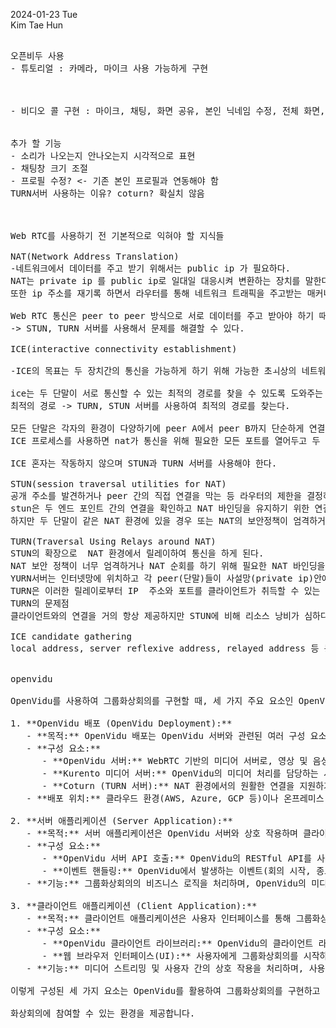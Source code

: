 2024-01-23 Tue
<br>
 Kim Tae Hun

<pre>

오픈비두 사용
- 튜토리얼 : 카메라, 마이크 사용 가능하게 구현



- 비디오 콜 구현 : 마이크, 채팅, 화면 공유, 본인 닉네임 수정, 전체 화면, -> 카메라는 실패(이유는?) 전원 


추가 할 기능
- 소리가 나오는지 안나오는지 시각적으로 표현
- 채팅창 크기 조절
- 프로필 수정? <- 기존 본인 프로필과 연동해야 함
TURN서버 사용하는 이유? coturn? 확실치 않음



Web RTC를 사용하기 전 기본적으로 익혀야 할 지식들

NAT(Network Address Translation)
-네트워크에서 데이터를 주고 받기 위해서는 public ip 가 필요하다.
NAT는 private ip 를 public ip로 일대일 대응시켜 변환하는 장치를 말한다.
또한 ip 주소를 재기록 하면서 라우터를 통해 네트워크 트래픽을 주고받는 매커니즘이다.

Web RTC 통신은 peer to peer 방식으로 서로 데이터를 주고 받아야 하기 때문에 보내고 받는 peer의 정보(public ip)를 알고 있어야 한다. 그러나 public ip는 요청을 보낼 때마다 private ip -> public ip 로 nat에 의해 바뀌기 때ㅔ문에 동일한 public ip로 통신할 수 없게 된다.
-> STUN, TURN 서버를 사용해서 문제를 해결할 수 있다.

ICE(interactive connectivity establishment)

-ICE의 목표는 두 장치간의 통신을 가능하게 하기 위해 가능한 초ㅚ상의 네트워크 경로를 찾는 것이다. 이를 ㅜ이해 다양한 네트워크 경로를 시도하고, 방홤벽과 NAT과 같은 네트워크 장치들을 통과할 수 있는 연결을 설정한다.

ice는 두 단말이 서로 통신할 수 있는 최적의 경로를 찾을 수 있도록 도와주는 프레임워크이다.
최적의 경로 -> TURN, STUN 서버를 사용하여 최적의 경로를 찾는다.

모든 단말은 각자의 환경이 다양하기에 peer A에서 peer B까지 단순하게 연결되지 않는다. 방화벽이 존재하는 환경에서는 방화벽을 통과해야 하고 단말의 퍼블릭 ip가 없다면 유일한 주소값을 할당해야 하고, 라우터가 peer간의 직접연결을 허용하지 않을 때는 데이터를 릴레이 해야 한다.
ICE 프로세스를 사용하면 nat가 통신을 위해 필요한 모든 포트를 열어두고 두 엔드 포인트를 모두 다 연결할 수 있는 ip주소, 포트에 대한 완전한 정보를 갖게 된다. 결국, 요청하는 클라이언트와 미디어 서버 사이의 연결을 통해 미디어(비디오, 음성) 등을 주고 받을 수 있다.

ICE 혼자는 작동하지 않으며 STUN과 TURN 서버를 사용해야 한다.

STUN(session traversal utilities for NAT)
공개 주소를 발견하거나 peer 간의 직접 연결을 막는 등 라우터의 제한을 결정하며 ICE를 보완하는 프로토콜이다. 간단하게 말하면 STUN서버는 해당 peer의 public ip 주소를 보내는 역할을 한다.
stun은 두 엔드 포인트 간의 연결을 확인하고 NAT 바인딩을 유지하기 위한 연결 유지 프로토콜로도 사용할 수 있다.
하지만 두 단말이 같은 NAT 환경에 있을 경우 또는 NAT의 보안정책이 엄격하거나 드으이 이유에 따라 STUN이 완벽한 해결책이 되지는 않는다.

TURN(Traversal Using Relays around NAT)
STUN의 확장으로  NAT 환경에서 릴레이하여 통신을 하게 된다.
NAT 보안 정책이 너무 엄격하거나 NAT 순회를 하기 위해 필요한 NAT 바인딩을 성공적으로 생성할 수 없는 경우에 TURN을 사용한다.
YURN서버는 인터넷망에 위치하고 각 peer(단말)들이 사설망(private ip)안에서 통신한다. 각 peer들이 직접 통신하는 것이 아니라 릴레이 역할을 하는 TURN 서버를 사용하여 경유한다.
TURN은 이러한 릴레이로부터 IP  주소와 포트를 클라이언트가 취득할 수 있는 릴레이 주소를 할당한다.
TURN의 문제점
클라이언트와의 연결을 거의 항상 제공하지만 STUN에 비해 리소스 낭비가 심하다. 그렇기 때문에 ICE candidate 과정에서 local IP로 연결할 수 있는지, public ip로 연결할 수 있는지를 (모든 후보군을 찾은 후)알아낸 후 최후의 수단으로 사용해야 한다.

ICE candidate gathering
local address, server reflexive address, relayed address 등 통신 가능한 주소들을 모두 가져온다. 이 주소들 중 가장 최적의 경로를 찾아서 연결시켜준다.


openvidu

OpenVidu를 사용하여 그룹화상회의를 구현할 때, 세 가지 주요 요소인 OpenVidu 배포, 서버 애플리케이션, 그리고 클라이언트 애플리케이션이 필요합니다. 각각의 역할과 목적은 다음과 같습니다:

1. **OpenVidu 배포 (OpenVidu Deployment):**
   - **목적:** OpenVidu 배포는 OpenVidu 서버와 관련된 여러 구성 요소들을 설치하고 설정하여 확장 가능하고 안정적인 환경을 구축하는 것을 목적으로 합니다.
   - **구성 요소:**
      - **OpenVidu 서버:** WebRTC 기반의 미디어 서버로, 영상 및 음성 통화를 관리하고 제어합니다.
      - **Kurento 미디어 서버:** OpenVidu의 미디어 처리를 담당하는 서버로, 미디어 스트리밍 및 레코딩과 같은 기능을 제공합니다.
      - **Coturn (TURN 서버):** NAT 환경에서의 원활한 연결을 지원하기 위해 사용되는 TURN 서버입니다.
   - **배포 위치:** 클라우드 환경(AWS, Azure, GCP 등)이나 온프레미스 서버에서 OpenVidu를 배포할 수 있습니다.

2. **서버 애플리케이션 (Server Application):**
   - **목적:** 서버 애플리케이션은 OpenVidu 서버와 상호 작용하며 클라이언트 애플리케이션과 미디어 통신을 조정합니다. 이 애플리케이션은 OpenVidu API를 사용하여 세션 관리, 미디어 스트리밍 및 이벤트 처리를 수행합니다.
   - **구성 요소:**
      - **OpenVidu 서버 API 호출:** OpenVidu의 RESTful API를 사용하여 세션 및 토큰 생성, 미디어 스트리밍 제어 등을 수행합니다.
      - **이벤트 핸들링:** OpenVidu에서 발생하는 이벤트(회의 시작, 종료, 사용자 참여 등)를 처리하고 클라이언트에 전달합니다.
   - **기능:** 그룹화상회의의 비즈니스 로직을 처리하며, OpenVidu의 미디어 관리와 상호 작용합니다.

3. **클라이언트 애플리케이션 (Client Application):**
   - **목적:** 클라이언트 애플리케이션은 사용자 인터페이스를 통해 그룹화상회의에 참여하고 미디어를 표시하며, OpenVidu 서버와 상호 작용합니다.
   - **구성 요소:**
      - **OpenVidu 클라이언트 라이브러리:** OpenVidu의 클라이언트 라이브러리를 사용하여 브라우저에서 미디어 스트리밍 및 통신을 처리합니다.
      - **웹 브라우저 인터페이스(UI):** 사용자에게 그룹화상회의를 시작하거나 참여할 수 있는 웹 기반 UI를 제공합니다.
   - **기능:** 미디어 스트리밍 및 사용자 간의 상호 작용을 처리하며, 사용자 인터페이스를 통해 그룹화상회의 기능을 제공합니다.

이렇게 구성된 세 가지 요소는 OpenVidu를 활용하여 그룹화상회의를 구현하고 관리하는 데 필요한 핵심 구성 요소들입니다. OpenVidu 배포는 안정적인 서버 환경을 제공하고, 서버 애플리케이션은 OpenVidu와 비즈니스 로직 간의 상호 작용을 담당하며, 클라이언트 애플리케이션은 사용자가 실제로 그룹

화상회의에 참여할 수 있는 환경을 제공합니다.


</pre>